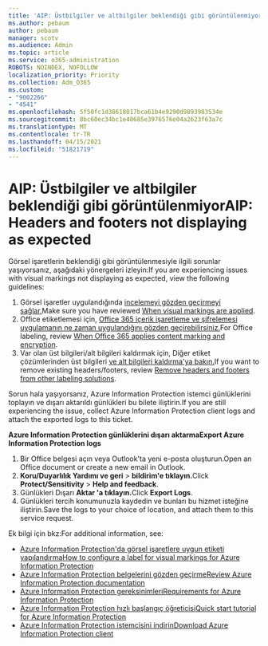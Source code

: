 ```yaml
---
title: 'AIP: Üstbilgiler ve altbilgiler beklendiği gibi görüntülenmiyor'
ms.author: pebaum
author: pebaum
manager: scotv
ms.audience: Admin
ms.topic: article
ms.service: o365-administration
ROBOTS: NOINDEX, NOFOLLOW
localization_priority: Priority
ms.collection: Adm_O365
ms.custom:
- "9002266"
- "4541"
ms.openlocfilehash: 5f50fc1d38618017bca61b4e9290d9893983534e
ms.sourcegitcommit: 8bc60ec34bc1e40685e3976576e04a2623f63a7c
ms.translationtype: MT
ms.contentlocale: tr-TR
ms.lasthandoff: 04/15/2021
ms.locfileid: "51821719"
---
```

# <a name="aip-headers-and-footers-not-displaying-as-expected"></a><span data-ttu-id="fdbb6-102">AIP: Üstbilgiler ve altbilgiler beklendiği gibi görüntülenmiyor</span><span class="sxs-lookup"><span data-stu-id="fdbb6-102">AIP: Headers and footers not displaying as expected</span></span>

<span data-ttu-id="fdbb6-103">Görsel işaretlerin beklendiği gibi görüntülenmesiyle ilgili sorunlar yaşıyorsanız, aşağıdaki yönergeleri izleyin:</span><span class="sxs-lookup"><span data-stu-id="fdbb6-103">If you are experiencing issues with visual markings not displaying as expected, view the following guidelines:</span></span>

1. <span data-ttu-id="fdbb6-104">Görsel işaretler uygulandığında [incelemeyi gözden geçirmeyi sağlar.](https://docs.microsoft.com/azure/information-protection/configure-policy-markings#when-visual-markings-are-applied)</span><span class="sxs-lookup"><span data-stu-id="fdbb6-104">Make sure you have reviewed [When visual markings are applied](https://docs.microsoft.com/azure/information-protection/configure-policy-markings#when-visual-markings-are-applied).</span></span>
2. <span data-ttu-id="fdbb6-105">Office etiketlemesi için, [Office 365 içerik işaretleme ve şifrelemesi uygulamanın ne zaman uygulandığını gözden geçirebilirsiniz.](https://docs.microsoft.com/microsoft-365/compliance/sensitivity-labels-office-apps#when-office-apps-apply-content-marking-and-encryption)</span><span class="sxs-lookup"><span data-stu-id="fdbb6-105">For Office labeling, review [When Office 365 applies content marking and encryption](https://docs.microsoft.com/microsoft-365/compliance/sensitivity-labels-office-apps#when-office-apps-apply-content-marking-and-encryption).</span></span>
3. <span data-ttu-id="fdbb6-106">Var olan üst bilgileri/alt bilgileri kaldırmak için, Diğer etiket çözümlerinden üst bilgileri [ve alt bilgileri kaldırma'ya bakın.](https://docs.microsoft.com/azure/information-protection/rms-client/client-admin-guide-customizations#remove-headers-and-footers-from-other-labeling-solutions)</span><span class="sxs-lookup"><span data-stu-id="fdbb6-106">If you want to remove existing headers/footers, review [Remove headers and footers from other labeling solutions](https://docs.microsoft.com/azure/information-protection/rms-client/client-admin-guide-customizations#remove-headers-and-footers-from-other-labeling-solutions).</span></span>

<span data-ttu-id="fdbb6-107">Sorun hala yaşıyorsanız, Azure Information Protection istemci günlüklerini toplayın ve dışarı aktarıldı günlükleri bu bilete iliştirin.</span><span class="sxs-lookup"><span data-stu-id="fdbb6-107">If you are still experiencing the issue, collect Azure Information Protection client logs and attach the exported logs to this ticket.</span></span>

<span data-ttu-id="fdbb6-108">**Azure Information Protection günlüklerini dışarı aktarma**</span><span class="sxs-lookup"><span data-stu-id="fdbb6-108">**Export Azure Information Protection logs**</span></span>

1. <span data-ttu-id="fdbb6-109">Bir Office belgesi açın veya Outlook'ta yeni e-posta oluşturun.</span><span class="sxs-lookup"><span data-stu-id="fdbb6-109">Open an Office document or create a new email in Outlook.</span></span>
2. <span data-ttu-id="fdbb6-110">**Koru/Duyarlılık Yardımı ve geri**  >  **bildirim'e tıklayın.**</span><span class="sxs-lookup"><span data-stu-id="fdbb6-110">Click **Protect/Sensitivity** > **Help and feedback**.</span></span>
3. <span data-ttu-id="fdbb6-111">Günlükleri Dışarı **Aktar 'a tıklayın.**</span><span class="sxs-lookup"><span data-stu-id="fdbb6-111">Click **Export Logs**.</span></span>
4. <span data-ttu-id="fdbb6-112">Günlükleri tercih konumunuzla kaydedin ve bunları bu hizmet isteğine iliştirin.</span><span class="sxs-lookup"><span data-stu-id="fdbb6-112">Save the logs to your choice of location, and attach them to this service request.</span></span>

<span data-ttu-id="fdbb6-113">Ek bilgi için bkz:</span><span class="sxs-lookup"><span data-stu-id="fdbb6-113">For additional information, see:</span></span>

- [<span data-ttu-id="fdbb6-114">Azure Information Protection'da görsel işaretlere uygun etiketi yapılandırma</span><span class="sxs-lookup"><span data-stu-id="fdbb6-114">How to configure a label for visual markings for Azure Information Protection</span></span>](https://docs.microsoft.com/azure/information-protection/configure-policy-markings)
- [<span data-ttu-id="fdbb6-115">Azure Information Protection belgelerini gözden geçirme</span><span class="sxs-lookup"><span data-stu-id="fdbb6-115">Review Azure Information Protection documentation</span></span>](https://docs.microsoft.com/azure/information-protection/what-is-information-protection)
- [<span data-ttu-id="fdbb6-116">Azure Information Protection gereksinimleri</span><span class="sxs-lookup"><span data-stu-id="fdbb6-116">Requirements for Azure Information Protection</span></span>](https://docs.microsoft.com/azure/information-protection/get-started/requirements)
- [<span data-ttu-id="fdbb6-117">Azure Information Protection hızlı başlangıç öğreticisi</span><span class="sxs-lookup"><span data-stu-id="fdbb6-117">Quick start tutorial for Azure Information Protection</span></span>](https://docs.microsoft.com/azure/information-protection/get-started/infoprotect-quick-start-tutorial)
- [<span data-ttu-id="fdbb6-118">Azure Information Protection istemcisini indirin</span><span class="sxs-lookup"><span data-stu-id="fdbb6-118">Download Azure Information Protection client</span></span>](https://www.microsoft.com/download/details.aspx?id=53018)
